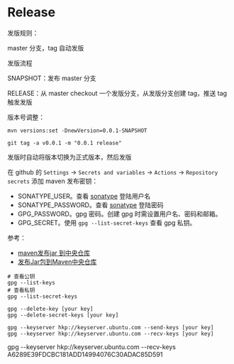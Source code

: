 # Release

发版规则：

master 分支，tag 自动发版



发版流程

SNAPSHOT：发布 master 分支

RELEASE：从 master checkout 一个发版分支，从发版分支创建 tag，推送 tag 触发发版



版本号调整：

```shell
mvn versions:set -DnewVersion=0.0.1-SNAPSHOT 

git tag -a v0.0.1 -m "0.0.1 release"
```

发版时自动将版本切换为正式版本，然后发版



在 github 的 `Settings` -> `Secrets and variables` -> `Actions` -> `Repository secrets` 添加 maven 发布密钥：

* SONATYPE_USER。查看 [sonatype](https://issues.sonatype.org/secure/Signup!default.jspa) 登陆用户名
* SONATYPE_PASSWORD。查看 [sonatype](https://issues.sonatype.org/secure/Signup!default.jspa) 登陆密码
* GPG_PASSWORD。gpg 密码。创建 gpg 时需设置用户名、密码和邮箱。
* GPG_SECRET。使用 `gpg --list-secret-keys` 查看 gpg 私钥。

参考：

* [maven发布jar 到中央仓库](https://juejin.cn/post/7089402732649381896)
* [发布Jar包到Maven中央仓库](https://github.com/xuxueli/xuxueli.github.io/blob/master/blog/notebook/9-%E5%85%B6%E4%BB%96/%E5%8F%91%E5%B8%83Jar%E5%8C%85%E5%88%B0Maven%E4%B8%AD%E5%A4%AE%E4%BB%93%E5%BA%93.md)

```shell
# 查看公钥
gpg --list-keys
# 查看私钥
gpg --list-secret-keys

gpg --delete-key [your key]
gpg --delete-secret-keys [your key]

gpg --keyserver hkp://keyserver.ubuntu.com --send-keys [your key]
gpg --keyserver hkp://keyserver.ubuntu.com --recv-keys [your key]
```





gpg --keyserver hkp://keyserver.ubuntu.com --recv-keys A6289E39FDCBC181ADD14994076C30ADAC85D591